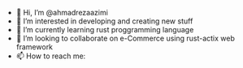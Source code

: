 - 👋 Hi, I’m @ahmadrezaazimi
- 👀 I’m interested in developing and creating new stuff
- 🌱 I’m currently learning rust proggramming language
- 💞️ I’m looking to collaborate on e-Commerce using rust-actix web framework
- 📫 How to reach me: 
<!---
ahmadrezaazimi/ahmadrezaazimi is a ✨ special ✨ repository because its `README.md` (this file) appears on your GitHub profile.
You can click the Preview link to take a look at your changes.
--->
